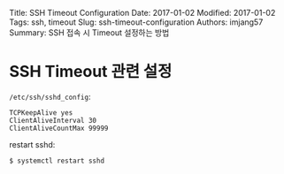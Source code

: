 Title: SSH Timeout Configuration
Date: 2017-01-02
Modified: 2017-01-02
Tags: ssh, timeout
Slug: ssh-timeout-configuration
Authors: imjang57
Summary: SSH 접속 시 Timeout 설정하는 방법

# SSH Timeout 관련 설정

`/etc/ssh/sshd_config`:

```
TCPKeepAlive yes
ClientAliveInterval 30
ClientAliveCountMax 99999
```

restart sshd:

```
$ systemctl restart sshd
```
